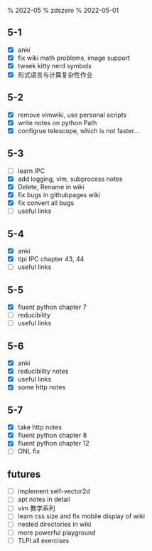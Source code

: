 % 2022-05
% zdszero
% 2022-05-01

## 5-1

- [x] anki
- [x] fix wiki math problems, image support
- [x] twaek kitty nerd symbols
- [x] 形式语言与计算复杂性作业

## 5-2

- [x] remove vimwiki, use personal scripts
- [x] write notes on python Path
- [x] configrue telescope, which is not faster...

## 5-3

- [ ] learn IPC
- [x] add logging, vim, subprocess notes
- [x] Delete, Rename in wiki
- [x] fix bugs in githubpages wiki
- [x] fix convert all bugs
- [ ] useful links

## 5-4

- [x] anki
- [x] tlpi IPC chapter 43, 44
- [ ] useful links

## 5-5

- [x] fluent python chapter 7
- [ ] reducibility
- [ ] useful links

## 5-6

- [x] anki
- [x] reducibility notes
- [x] useful links
- [x] some http notes

## 5-7

- [x] take http notes
- [x] fluent python chapter 8
- [x] fluent python chapter 12
- [ ] ONL fix

## futures

- [ ] implement self-vector2d
- [ ] apt notes in detail
- [ ] vim 教学系列
- [ ] learn css size and fix mobile display of wiki
- [ ] nested directories in wiki
- [ ] more powerful playground
- [ ] TLPI all exercises
